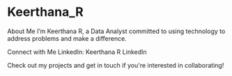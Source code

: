 # Keerthana_R

About Me
I’m Keerthana R, a Data Analyst committed to using technology to address problems and make a difference.

Connect with Me
LinkedIn: Keerthana R LinkedIn

Check out my projects and get in touch if you're interested in collaborating!

